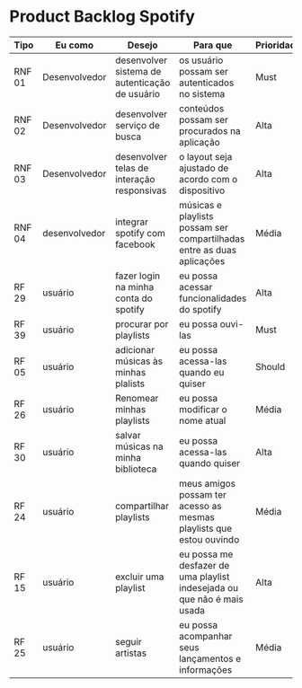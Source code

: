 # Product Backlog Spotify

|Tipo|Eu como|Desejo|Para que|Prioridade|Status|
|--|--|--|--|--|--|
|RNF 01|Desenvolvedor|desenvolver sistema de autenticação de usuário|os usuário possam ser autenticados no sistema|Must|To do|
|RNF 02|Desenvolvedor|desenvolver serviço de busca|conteúdos possam ser procurados na aplicação|Alta|To do|
|RNF 03|Desenvolvedor|desenvolver telas de interação responsivas|o layout seja ajustado de acordo com o dispositivo|Alta|To do|
|RNF 04|desenvolvedor|integrar spotify com  facebook|músicas e playlists possam ser compartilhadas entre as duas aplicações|Média|To do|
|RF 29| usuário| fazer login na minha conta do spotify | eu possa acessar funcionalidades do spotify|Alta|To do|
|RF 39|usuário|procurar por playlists|eu possa ouvi-las|Must|To do|
|RF 05|usuário|adicionar músicas às minhas plalists|eu possa acessa-las quando eu quiser|Should|To do|
|RF 26|usuário|Renomear minhas playlists|eu possa modificar o nome atual|Média|To do|
|RF 30|usuário|salvar músicas na minha biblioteca|eu possa acessa-las quando quiser|Alta|To do|
|RF 24|usuário|compartilhar playlists|meus amigos possam ter acesso as mesmas playlists que estou ouvindo|Média|To do|
|RF 15|usuário|excluir uma playlist|eu possa me desfazer de uma playlist indesejada ou que não é mais usada|Alta|To do|
|RF 25|usuário|seguir artistas|eu possa acompanhar seus lançamentos e informações|Média|To do|
